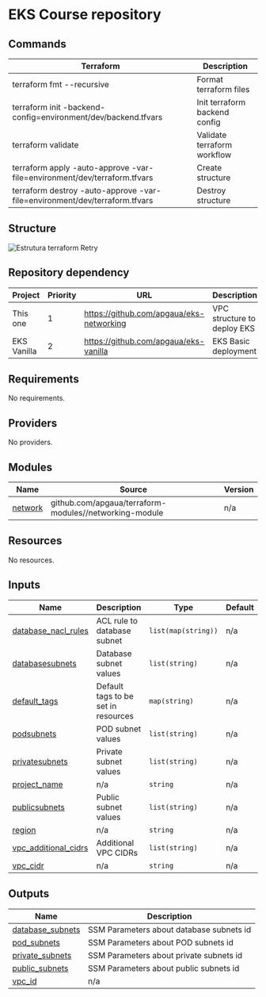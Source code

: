 
# EKS Course repository

## Commands

| Terraform | Description |
|--------------------|-------------|
| terraform fmt --recursive | Format terraform files |
| terraform init -backend-config=environment/dev/backend.tfvars | Init terraform backend config|
| terraform validate | Validate terraform workflow |
| terraform apply -auto-approve -var-file=environment/dev/terraform.tfvars | Create structure |
| terraform destroy -auto-approve -var-file=environment/dev/terraform.tfvars | Destroy structure |

## Structure
![Estrutura terraform](diagrama.png)
Retry

## Repository dependency
| Project | Priority | URL | Description |
|---------|----------|-----|-------------|
| This one | 1 | https://github.com/apgaua/eks-networking | VPC structure to deploy EKS |
| EKS Vanilla | 2 | https://github.com/apgaua/eks-vanilla | EKS Basic deployment |

<!-- NAO PREENCHA ABAIXO DESTA LINHA-->
<!-- BEGIN_TF_DOCS -->
## Requirements

No requirements.

## Providers

No providers.

## Modules

| Name | Source | Version |
|------|--------|---------|
| <a name="module_network"></a> [network](#module\_network) | github.com/apgaua/terraform-modules//networking-module | n/a |

## Resources

No resources.

## Inputs

| Name | Description | Type | Default | Required |
|------|-------------|------|---------|:--------:|
| <a name="input_database_nacl_rules"></a> [database\_nacl\_rules](#input\_database\_nacl\_rules) | ACL rule to database subnet | `list(map(string))` | n/a | yes |
| <a name="input_databasesubnets"></a> [databasesubnets](#input\_databasesubnets) | Database subnet values | `list(string)` | n/a | yes |
| <a name="input_default_tags"></a> [default\_tags](#input\_default\_tags) | Default tags to be set in resources | `map(string)` | n/a | yes |
| <a name="input_podsubnets"></a> [podsubnets](#input\_podsubnets) | POD subnet values | `list(string)` | n/a | yes |
| <a name="input_privatesubnets"></a> [privatesubnets](#input\_privatesubnets) | Private subnet values | `list(string)` | n/a | yes |
| <a name="input_project_name"></a> [project\_name](#input\_project\_name) | n/a | `string` | n/a | yes |
| <a name="input_publicsubnets"></a> [publicsubnets](#input\_publicsubnets) | Public subnet values | `list(string)` | n/a | yes |
| <a name="input_region"></a> [region](#input\_region) | n/a | `string` | n/a | yes |
| <a name="input_vpc_additional_cidrs"></a> [vpc\_additional\_cidrs](#input\_vpc\_additional\_cidrs) | Additional VPC CIDRs | `list(string)` | n/a | yes |
| <a name="input_vpc_cidr"></a> [vpc\_cidr](#input\_vpc\_cidr) | n/a | `string` | n/a | yes |

## Outputs

| Name | Description |
|------|-------------|
| <a name="output_database_subnets"></a> [database\_subnets](#output\_database\_subnets) | SSM Parameters about database subnets id |
| <a name="output_pod_subnets"></a> [pod\_subnets](#output\_pod\_subnets) | SSM Parameters about POD subnets id |
| <a name="output_private_subnets"></a> [private\_subnets](#output\_private\_subnets) | SSM Parameters about private subnets id |
| <a name="output_public_subnets"></a> [public\_subnets](#output\_public\_subnets) | SSM Parameters about public subnets id |
| <a name="output_vpc_id"></a> [vpc\_id](#output\_vpc\_id) | n/a |
<!-- END_TF_DOCS -->